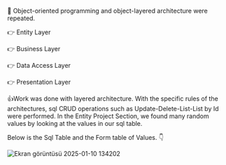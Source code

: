 :cold_face:	 Object-oriented programming and object-layered architecture were repeated.

:point_right: Entity Layer

:point_right: Business Layer

:point_right: Data Access Layer

:point_right: Presentation Layer 

:+1:Work was done with layered architecture. With the specific rules of the architectures, sql CRUD operations such as Update-Delete-List-List by Id were performed.
In the Entity Project Section, we found many random values by looking at the values in our sql table.

Below is the Sql Table and the Form table of Values. :point_down:



![Ekran görüntüsü 2025-01-10 134202](https://github.com/user-attachments/assets/6a648c56-22ae-48a3-b0e9-eeb20d32c747)
